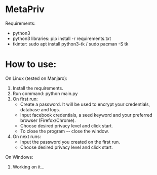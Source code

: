 # MetaPriv
Requirements:
- python3
- python3 libraries: pip install -r requirements.txt
- tkinter: sudo apt install python3-tk / sudo pacman -S tk

# How to use:
On Linux (tested on Manjaro):
1. Install the requirements.
2. Run command: python main.py
3. On first run: 
	- Create a password. It will be used to encrypt your credentials, database and logs.
	- Input facebook credentials, a seed keyword and your preferred browser (Firefox/Chrome).
	- Choose desired privacy level and click start.
	- To close the program -- close the window.
4. On next runs:
	- Input the password you created on the first run.
	- Choose desired privacy level and click start.

On Windows:
1. Working on it...
